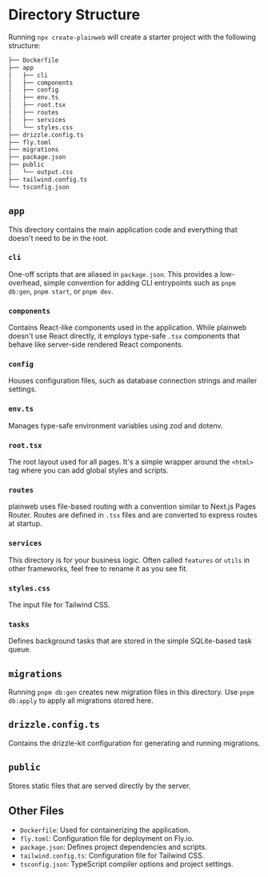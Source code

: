 # Directory Structure

Running `npx create-plainweb` will create a starter project with the following structure:

```bash
├── Dockerfile
├── app
│   ├── cli
│   ├── components
│   ├── config
│   ├── env.ts
│   ├── root.tsx
│   ├── routes
│   ├── services
│   └── styles.css
├── drizzle.config.ts
├── fly.toml
├── migrations
├── package.json
├── public
│   └── output.css
├── tailwind.config.ts
└── tsconfig.json
```

## `app`

This directory contains the main application code and everything that doesn't need to be in the root.

### `cli`

One-off scripts that are aliased in `package.json`. This provides a low-overhead, simple convention for adding CLI entrypoints such as `pnpm db:gen`, `pnpm start`, or `pnpm dev`.

### `components`

Contains React-like components used in the application. While plainweb doesn't use React directly, it employs type-safe `.tsx` components that behave like server-side rendered React components.

### `config`

Houses configuration files, such as database connection strings and mailer settings.

### `env.ts`

Manages type-safe environment variables using zod and dotenv.

### `root.tsx`

The root layout used for all pages. It's a simple wrapper around the `<html>` tag where you can add global styles and scripts.

### `routes`

plainweb uses file-based routing with a convention similar to Next.js Pages Router. Routes are defined in `.tsx` files and are converted to express routes at startup.

### `services`

This directory is for your business logic. Often called `features` or `utils` in other frameworks, feel free to rename it as you see fit.

### `styles.css`

The input file for Tailwind CSS.

### `tasks`

Defines background tasks that are stored in the simple SQLite-based task queue.

## `migrations`

Running `pnpm db:gen` creates new migration files in this directory. Use `pnpm db:apply` to apply all migrations stored here.

## `drizzle.config.ts`

Contains the drizzle-kit configuration for generating and running migrations.

## `public`

Stores static files that are served directly by the server.

## Other Files

- `Dockerfile`: Used for containerizing the application.
- `fly.toml`: Configuration file for deployment on Fly.io.
- `package.json`: Defines project dependencies and scripts.
- `tailwind.config.ts`: Configuration file for Tailwind CSS.
- `tsconfig.json`: TypeScript compiler options and project settings.
